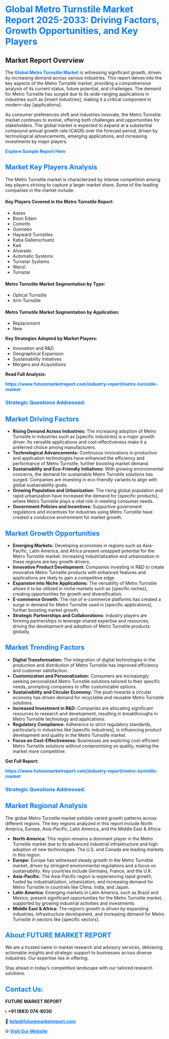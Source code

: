 <h1 style="color: #007BFF;">Global Metro Turnstile Market Report 2025-2033: Driving Factors, Growth Opportunities, and Key Players</h1>

<section id="overview">
<h2>Market Report Overview</h2>
<p>The <a href="https://www.futuremarketreport.com/industry-report/metro-turnstile-market" style="color: #007BFF; text-decoration: none;"><strong>Global Metro Turnstile Market</strong></a> is witnessing significant growth, driven by increasing demand across various industries. This report delves into the key aspects of the Metro Turnstile market, providing a comprehensive analysis of its current status, future potential, and challenges. The demand for Metro Turnstile has surged due to its wide-ranging applications in industries such as [insert industries], making it a critical component in modern-day [applications].</p>
<p>As consumer preferences shift and industries innovate, the Metro Turnstile market continues to evolve, offering both challenges and opportunities for stakeholders. The global market is expected to expand at a substantial compound annual growth rate (CAGR) over the forecast period, driven by technological advancements, emerging applications, and increasing investments by major players.</p>
</section>

<section id="overview">
<p><a href="https://www.futuremarketreport.com/request-sample/reportId=42294" style="color: #007BFF; text-decoration: none;"><strong>Explore Sample Report Here</strong></a></p>
</section>

<section id="key-players">
<h2 style="color: #007BFF;">Market Key Players Analysis</h2>
<p>The Metro Turnstile market is characterized by intense competition among key players striving to capture a larger market share. Some of the leading companies in the market include:</p>
<h4>Key Players Covered in the Metro Turnstile Report:</h4>
<ul><li>Axess</li><li>Boon Edam</li><li>Cominfo</li><li>Gunnebo</li><li>Hayward Turnstiles</li><li>Kaba Gallenschuetz</li><li>Kad</li><li>Alvarado</li><li>Automatic Systems</li><li>Turnstar Systems</li><li>Wanzl</li><li>Turnstar</li></ul>
<h4>Metro Turnstile Market Segmentation by Type:</h4>
<ul><li>Optical Turnstile</li><li>Arm Turnstile</li></ul>

<h4>Metro Turnstile Market Segmentation by Application:</h4>
<ul><li>Replacement</li><li>New</li></ul>
<p><strong>Key Strategies Adopted by Market Players:</strong></p>
<ul>
<li>Innovation and R&D</li>
<li>Geographical Expansion</li>
<li>Sustainability Initiatives</li>
<li>Mergers and Acquisitions</li>
</ul>
</section>

<section>
<p><strong>Read Full Analysis: </strong></p><a href="https://www.futuremarketreport.com/industry-report/metro-turnstile-market" style="color: #007BFF; text-decoration: none;"><strong>https://www.futuremarketreport.com/industry-report/metro-turnstile-market</strong></a>
<h3 style="color: #007BFF;">Strategic Questions Addressed:</h3>
</section>

<section id="driving-factors">
<h2 style="color: #007BFF;">Market Driving Factors</h2>
<ul>
<li><strong>Rising Demand Across Industries:</strong> The increasing adoption of Metro Turnstile in industries such as [specific industries] is a major growth driver. Its versatile applications and cost-effectiveness make it a preferred choice among manufacturers.</li>
<li><strong>Technological Advancements:</strong> Continuous innovations in production and application technologies have enhanced the efficiency and performance of Metro Turnstile, further boosting market demand.</li>
<li><strong>Sustainability and Eco-Friendly Initiatives:</strong> With growing environmental concerns, the demand for sustainable Metro Turnstile solutions has surged. Companies are investing in eco-friendly variants to align with global sustainability goals.</li>
<li><strong>Growing Population and Urbanization:</strong> The rising global population and rapid urbanization have increased the demand for [specific products], where Metro Turnstile plays a vital role in meeting consumer needs.</li>
<li><strong>Government Policies and Incentives:</strong> Supportive government regulations and incentives for industries using Metro Turnstile have created a conducive environment for market growth.</li>
</ul>
</section>

<section id="growth-opportunities">
<h2 style="color: #007BFF;">Market Growth Opportunities</h2>
<ul>
<li><strong>Emerging Markets:</strong> Developing economies in regions such as Asia-Pacific, Latin America, and Africa present untapped potential for the Metro Turnstile market. Increasing industrialization and urbanization in these regions are key growth drivers.</li>
<li><strong>Innovative Product Development:</strong> Companies investing in R&D to create innovative Metro Turnstile products with enhanced features and applications are likely to gain a competitive edge.</li>
<li><strong>Expansion into Niche Applications:</strong> The versatility of Metro Turnstile allows it to be utilized in niche markets such as [specific niches], creating opportunities for growth and diversification.</li>
<li><strong>E-commerce Growth:</strong> The rise of e-commerce platforms has created a surge in demand for Metro Turnstile used in [specific applications], further boosting market growth.</li>
<li><strong>Strategic Partnerships and Collaborations:</strong> Industry players are forming partnerships to leverage shared expertise and resources, driving the development and adoption of Metro Turnstile products globally.</li>
</ul>
</section>

<section id="trending-factors">
<h2 style="color: #007BFF;">Market Trending Factors</h2>
<ul>
<li><strong>Digital Transformation:</strong> The integration of digital technologies in the production and distribution of Metro Turnstile has improved efficiency and customer satisfaction.</li>
<li><strong>Customization and Personalization:</strong> Consumers are increasingly seeking personalized Metro Turnstile solutions tailored to their specific needs, prompting companies to offer customizable options.</li>
<li><strong>Sustainability and Circular Economy:</strong> The push towards a circular economy has driven demand for recyclable and reusable Metro Turnstile solutions.</li>
<li><strong>Increased Investment in R&D:</strong> Companies are allocating significant resources to research and development, resulting in breakthroughs in Metro Turnstile technology and applications.</li>
<li><strong>Regulatory Compliance:</strong> Adherence to strict regulatory standards, particularly in industries like [specific industries], is influencing product development and quality in the Metro Turnstile market.</li>
<li><strong>Focus on Cost-Effectiveness:</strong> Businesses are exploring cost-efficient Metro Turnstile solutions without compromising on quality, making the market more competitive.</li>
</ul>
</section>

<section>
<p><strong>Get Full Report: </strong></p><a href="https://www.futuremarketreport.com/industry-report/metro-turnstile-market" style="color: #007BFF; text-decoration: none;"><strong>https://www.futuremarketreport.com/industry-report/metro-turnstile-market</strong></a>
<h3 style="color: #007BFF;">Strategic Questions Addressed:</h3>
</section>


<section id="regional-analysis">
<h2 style="color: #007BFF;">Market Regional Analysis</h2>
<p>The global Metro Turnstile market exhibits varied growth patterns across different regions. The key regions analyzed in this report include North America, Europe, Asia-Pacific, Latin America, and the Middle East & Africa:</p>
<ul>
<li><strong>North America:</strong> This region remains a dominant player in the Metro Turnstile market due to its advanced industrial infrastructure and high adoption of new technologies. The U.S. and Canada are leading markets in this region.</li>
<li><strong>Europe:</strong> Europe has witnessed steady growth in the Metro Turnstile market, driven by stringent environmental regulations and a focus on sustainability. Key countries include Germany, France, and the U.K.</li>
<li><strong>Asia-Pacific:</strong> The Asia-Pacific region is experiencing rapid growth, fueled by industrialization, urbanization, and increasing demand for Metro Turnstile in countries like China, India, and Japan.</li>
<li><strong>Latin America:</strong> Emerging markets in Latin America, such as Brazil and Mexico, present significant opportunities for the Metro Turnstile market, supported by growing industrial activities and investments.</li>
<li><strong>Middle East & Africa:</strong> The region’s growth is driven by expanding industries, infrastructure development, and increasing demand for Metro Turnstile in sectors like [specific sectors].</li>
</ul>
</section>

<footer>
<h2 style="color: #007BFF;">About FUTURE MARKET REPORT</h2>
<p>We are a trusted name in market research and advisory services, delivering actionable insights and strategic support to businesses across diverse industries. Our expertise lies in offering:</p>

<p>Stay ahead in today’s competitive landscape with our tailored research solutions.</p>

<h2 style="color: #007BFF;">Contact Us:</h2>
<p><strong>FUTURE MARKET REPORT</strong></p>
<p>📞 <strong>+91 (883) 074-8030</strong></p>
<p>📧 <strong><a href="mailto:help@futuremarketreport.com" style="color: #007BFF;">help@futuremarketreport.com</a></strong></p>
<p>🌐 <strong><a href="https://www.futuremarketreport.com/" style="color: #007BFF;">Visit Our Website</a></strong></p>
</footer>